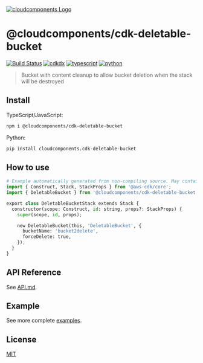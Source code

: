 [![cloudcomponents Logo](https://raw.githubusercontent.com/cloudcomponents/cdk-constructs/master/logo.png)](https://github.com/cloudcomponents/cdk-constructs)

# @cloudcomponents/cdk-deletable-bucket

[![Build Status](https://github.com/cloudcomponents/cdk-constructs/workflows/Build/badge.svg)](https://github.com/cloudcomponents/cdk-constructs/actions?query=workflow=Build)
[![cdkdx](https://img.shields.io/badge/buildtool-cdkdx-blue.svg)](https://github.com/hupe1980/cdkdx)
[![typescript](https://img.shields.io/badge/jsii-typescript-blueviolet.svg)](https://www.npmjs.com/package/@cloudcomponents/cdk-deletable-bucket)
[![python](https://img.shields.io/badge/jsii-python-blueviolet.svg)](https://pypi.org/project/cloudcomponents.cdk-deletable-bucket/)

> Bucket with content cleanup to allow bucket deletion when the stack will be destroyed

## Install

TypeScript/JavaScript:

```bash
npm i @cloudcomponents/cdk-deletable-bucket
```

Python:

```bash
pip install cloudcomponents.cdk-deletable-bucket
```

## How to use

```python
# Example automatically generated from non-compiling source. May contain errors.
import { Construct, Stack, StackProps } from '@aws-cdk/core';
import { DeletableBucket } from '@cloudcomponents/cdk-deletable-bucket';

export class DeletableBucketStack extends Stack {
  constructor(scope: Construct, id: string, props?: StackProps) {
    super(scope, id, props);

    new DeletableBucket(this, 'DeletableBucket', {
      bucketName: 'bucket2delete',
      forceDelete: true,
    });
  }
}
```

## API Reference

See [API.md](https://github.com/cloudcomponents/cdk-constructs/tree/master/packages/cdk-deletable-bucket/API.md).

## Example

See more complete [examples](https://github.com/cloudcomponents/cdk-constructs/tree/master/examples).

## License

[MIT](https://github.com/cloudcomponents/cdk-constructs/tree/master/packages/cdk-deletable-bucket/LICENSE)
